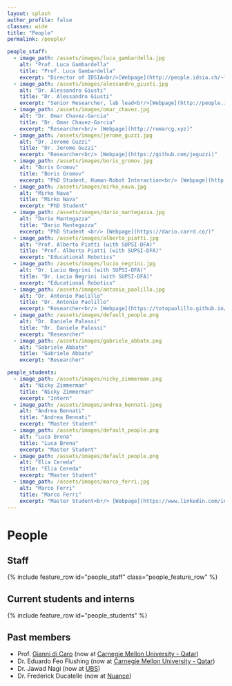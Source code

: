 ```yaml
---
layout: splash
author_profile: false
classes: wide
title: "People"
permalink: /people/

people_staff:
  - image_path: /assets/images/luca_gambardella.jpg
    alt: "Prof. Luca Gambardella"
    title: "Prof. Luca Gambardella"
    excerpt: "Director of IDSIA<br/>[Webpage](http://people.idsia.ch/~luca)"
  - image_path: /assets/images/alessandro_giusti.jpg
    alt: "Dr. Alessandro Giusti"
    title: "Dr. Alessandro Giusti"
    excerpt: "Senior Researcher, lab lead<br/>[Webpage](http://people.idsia.ch/~giusti)"
  - image_path: /assets/images/omar_chavez.jpg
    alt: "Dr. Omar Chavez-Garcia"
    title: "Dr. Omar Chavez-Garcia"
    excerpt: "Researcher<br/> [Webpage](http://romarcg.xyz)"
  - image_path: /assets/images/jerome_guzzi.jpg
    alt: "Dr. Jerome Guzzi"
    title: "Dr. Jerome Guzzi"
    excerpt: "Researcher<br/> [Webpage](https://github.com/jeguzzi)"
  - image_path: /assets/images/boris_gromov.jpg
    alt: "Boris Gromov"
    title: "Boris Gromov"
    excerpt: "PhD Student, Human-Robot Interaction<br/> [Webpage](http://people.idsia.ch/~gromov)"
  - image_path: /assets/images/mirko_nava.jpg
    alt: "Mirko Nava"
    title: "Mirko Nava"
    excerpt: "PhD Student"
  - image_path: /assets/images/dario_mantegazza.jpg
    alt: "Dario Mantegazza"
    title: "Dario Mantegazza"
    excerpt: "PhD Student <br/> [Webpage](https://dario.carrd.co/)" 
  - image_path: /assets/images/alberto_piatti.jpg
    alt: "Prof. Alberto Piatti (with SUPSI-DFA)"
    title: "Prof. Alberto Piatti (with SUPSI-DFA)"
    excerpt: "Educational Robotics"
  - image_path: /assets/images/lucio_negrini.jpg
    alt: "Dr. Lucio Negrini (with SUPSI-DFA)"
    title: "Dr. Lucio Negrini (with SUPSI-DFA)"
    excerpt: "Educational Robotics"
  - image_path: /assets/images/antonio_paolillo.jpg
    alt: "Dr. Antonio Paolillo"
    title: "Dr. Antonio Paolillo"
    excerpt: "Researcher<br/> [Webpage](https://totopaolillo.github.io/)"
  - image_path: /assets/images/default_people.png
    alt: "Dr. Daniele Palossi"
    title: "Dr. Daniele Palossi"
    excerpt: "Researcher"
  - image_path: /assets/images/gabriele_abbate.png
    alt: "Gabriele Abbate"
    title: "Gabriele Abbate"
    excerpt: "Researcher"

people_students:
  - image_path: /assets/images/nicky_zimmerman.png
    alt: "Nicky Zimmerman"
    title: "Nicky Zimmerman"
    excerpt: "Intern"
  - image_path: /assets/images/andrea_bennati.jpeg
    alt: "Andrea Bennati"
    title: "Andrea Bennati"
    excerpt: "Master Student"
  - image_path: /assets/images/default_people.png
    alt: "Luca Brena"
    title: "Luca Brena"
    excerpt: "Master Student"
  - image_path: /assets/images/default_people.png
    alt: "Elia Cereda"
    title: "Elia Cereda"
    excerpt: "Master Student"
  - image_path: /assets/images/marco_ferri.jpg
    alt: "Marco Ferri"
    title: "Marco Ferri"
    excerpt: "Master Student<br/> [Webpage](https://www.linkedin.com/in/marco-ferri-ita/)"
---
```


<style>
/* Styles for the people list. */
.feature__item{
    margin-bottom: 0.3em;
}
.feature__item .archive__item{
    width: 100%;
    overflow: auto;
}
.feature__item .archive__item .archive__item-teaser{
    float: left;
    width: 35%;
    padding: 0em;
    margin: 0em;
    margin-right: 0.3em;
}

.feature__item .archive__item .archive__item-body{
    float: left;
    padding: 0em;
    margin: 0em;
    width: 60%;
    overflow: auto;
}
.feature__item .archive__item .archive__item-body .archive__item-title{
    padding-top: 0em;
    font-size: 0.8em;
    margin-top: 0em;
}

.feature__item .archive__item .archive__item-body .archive__item-excerpt{
    display: block;
    overflow: auto;
    font-size: 0.75em;
}

.feature__item .archive__item .archive__item-body .archive__item-excerpt p a::before{
    content: none;
}

</style>

# People

## Staff

{% include feature_row id="people_staff" class="people_feature_row" %}

## Current students and interns

{% include feature_row id="people_students" %}

## Past members

 - Prof. [Gianni di Caro](http://www.giannidicaro.com/) (now at [Carnegie Mellon University - Qatar](https://www.qatar.cmu.edu/))
 - Dr. Eduardo Feo Flushing (now at [Carnegie Mellon University - Qatar](https://www.qatar.cmu.edu/))
 - Dr. Jawad Nagi (now at [UBS](https://www.ubs.com))
 - Dr. Frederick Ducatelle (now at [Nuance](https://www.nuance.com/index.html))
